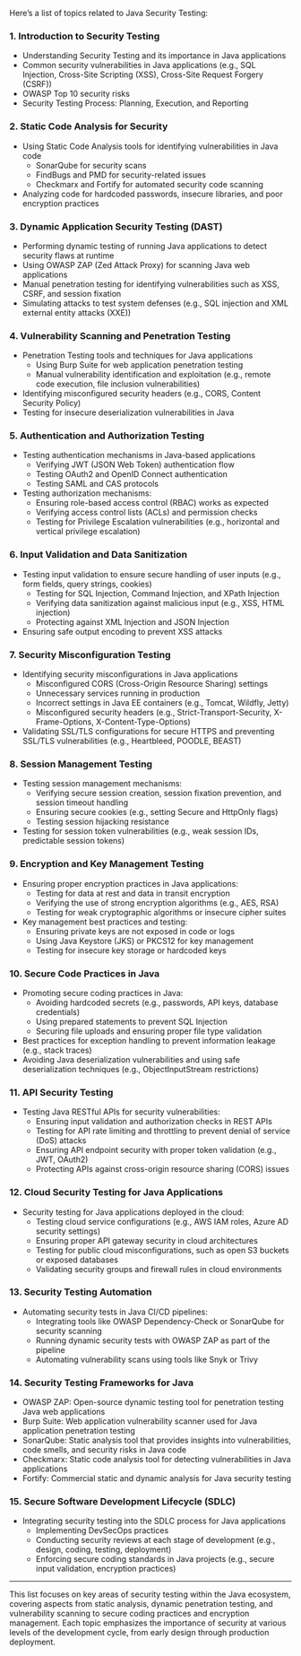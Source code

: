 Here’s a list of topics related to Java Security Testing:

### 1. Introduction to Security Testing

- Understanding Security Testing and its importance in Java applications
- Common security vulnerabilities in Java applications (e.g., SQL Injection, Cross-Site Scripting (XSS), Cross-Site Request Forgery (CSRF))
- OWASP Top 10 security risks
- Security Testing Process: Planning, Execution, and Reporting

### 2. Static Code Analysis for Security

- Using Static Code Analysis tools for identifying vulnerabilities in Java code
    - SonarQube for security scans
    - FindBugs and PMD for security-related issues
    - Checkmarx and Fortify for automated security code scanning
- Analyzing code for hardcoded passwords, insecure libraries, and poor encryption practices

### 3. Dynamic Application Security Testing (DAST)

- Performing dynamic testing of running Java applications to detect security flaws at runtime
- Using OWASP ZAP (Zed Attack Proxy) for scanning Java web applications
- Manual penetration testing for identifying vulnerabilities such as XSS, CSRF, and session fixation
- Simulating attacks to test system defenses (e.g., SQL injection and XML external entity attacks (XXE))

### 4. Vulnerability Scanning and Penetration Testing

- Penetration Testing tools and techniques for Java applications
    - Using Burp Suite for web application penetration testing
    - Manual vulnerability identification and exploitation (e.g., remote code execution, file inclusion vulnerabilities)
- Identifying misconfigured security headers (e.g., CORS, Content Security Policy)
- Testing for insecure deserialization vulnerabilities in Java

### 5. Authentication and Authorization Testing

- Testing authentication mechanisms in Java-based applications
    - Verifying JWT (JSON Web Token) authentication flow
    - Testing OAuth2 and OpenID Connect authentication
    - Testing SAML and CAS protocols
- Testing authorization mechanisms:
    - Ensuring role-based access control (RBAC) works as expected
    - Verifying access control lists (ACLs) and permission checks
    - Testing for Privilege Escalation vulnerabilities (e.g., horizontal and vertical privilege escalation)

### 6. Input Validation and Data Sanitization

- Testing input validation to ensure secure handling of user inputs (e.g., form fields, query strings, cookies)
    - Testing for SQL Injection, Command Injection, and XPath Injection
    - Verifying data sanitization against malicious input (e.g., XSS, HTML injection)
    - Protecting against XML Injection and JSON Injection
- Ensuring safe output encoding to prevent XSS attacks

### 7. Security Misconfiguration Testing

- Identifying security misconfigurations in Java applications
    - Misconfigured CORS (Cross-Origin Resource Sharing) settings
    - Unnecessary services running in production
    - Incorrect settings in Java EE containers (e.g., Tomcat, Wildfly, Jetty)
    - Misconfigured security headers (e.g., Strict-Transport-Security, X-Frame-Options, X-Content-Type-Options)
- Validating SSL/TLS configurations for secure HTTPS and preventing SSL/TLS vulnerabilities (e.g., Heartbleed, POODLE, BEAST)

### 8. Session Management Testing

- Testing session management mechanisms:
    - Verifying secure session creation, session fixation prevention, and session timeout handling
    - Ensuring secure cookies (e.g., setting Secure and HttpOnly flags)
    - Testing session hijacking resistance
- Testing for session token vulnerabilities (e.g., weak session IDs, predictable session tokens)

### 9. Encryption and Key Management Testing

- Ensuring proper encryption practices in Java applications:
    - Testing for data at rest and data in transit encryption
    - Verifying the use of strong encryption algorithms (e.g., AES, RSA)
    - Testing for weak cryptographic algorithms or insecure cipher suites
- Key management best practices and testing:
    - Ensuring private keys are not exposed in code or logs
    - Using Java Keystore (JKS) or PKCS12 for key management
    - Testing for insecure key storage or hardcoded keys

### 10. Secure Code Practices in Java

- Promoting secure coding practices in Java:
    - Avoiding hardcoded secrets (e.g., passwords, API keys, database credentials)
    - Using prepared statements to prevent SQL Injection
    - Securing file uploads and ensuring proper file type validation
- Best practices for exception handling to prevent information leakage (e.g., stack traces)
- Avoiding Java deserialization vulnerabilities and using safe deserialization techniques (e.g., ObjectInputStream restrictions)

### 11. API Security Testing

- Testing Java RESTful APIs for security vulnerabilities:
    - Ensuring input validation and authorization checks in REST APIs
    - Testing for API rate limiting and throttling to prevent denial of service (DoS) attacks
    - Ensuring API endpoint security with proper token validation (e.g., JWT, OAuth2)
    - Protecting APIs against cross-origin resource sharing (CORS) issues

### 12. Cloud Security Testing for Java Applications

- Security testing for Java applications deployed in the cloud:
    - Testing cloud service configurations (e.g., AWS IAM roles, Azure AD security settings)
    - Ensuring proper API gateway security in cloud architectures
    - Testing for public cloud misconfigurations, such as open S3 buckets or exposed databases
    - Validating security groups and firewall rules in cloud environments

### 13. Security Testing Automation

- Automating security tests in Java CI/CD pipelines:
    - Integrating tools like OWASP Dependency-Check or SonarQube for security scanning
    - Running dynamic security tests with OWASP ZAP as part of the pipeline
    - Automating vulnerability scans using tools like Snyk or Trivy

### 14. Security Testing Frameworks for Java

- OWASP ZAP: Open-source dynamic testing tool for penetration testing Java web applications
- Burp Suite: Web application vulnerability scanner used for Java application penetration testing
- SonarQube: Static analysis tool that provides insights into vulnerabilities, code smells, and security risks in Java code
- Checkmarx: Static code analysis tool for detecting vulnerabilities in Java applications
- Fortify: Commercial static and dynamic analysis for Java security testing

### 15. Secure Software Development Lifecycle (SDLC)

- Integrating security testing into the SDLC process for Java applications
    - Implementing DevSecOps practices
    - Conducting security reviews at each stage of development (e.g., design, coding, testing, deployment)
    - Enforcing secure coding standards in Java projects (e.g., secure input validation, encryption practices)

---

This list focuses on key areas of security testing within the Java ecosystem, covering aspects from static analysis, dynamic penetration testing, and vulnerability scanning to secure coding practices and encryption management. Each topic emphasizes the importance of security at various levels of the development cycle, from early design through production deployment.